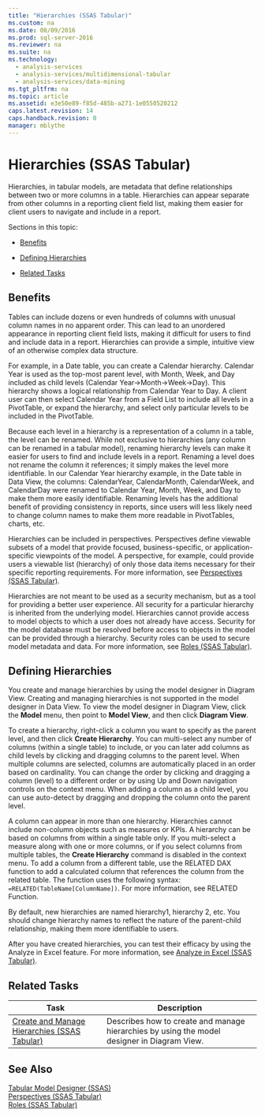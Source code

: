 ```yaml
---
title: "Hierarchies (SSAS Tabular)"
ms.custom: na
ms.date: 08/09/2016
ms.prod: sql-server-2016
ms.reviewer: na
ms.suite: na
ms.technology: 
  - analysis-services
  - analysis-services/multidimensional-tabular
  - analysis-services/data-mining
ms.tgt_pltfrm: na
ms.topic: article
ms.assetid: e3e50e89-f85d-485b-a271-1e0550520212
caps.latest.revision: 14
caps.handback.revision: 0
manager: mblythe
---
```

# Hierarchies (SSAS Tabular)
Hierarchies, in tabular models, are metadata that define relationships between two or more columns in a table. Hierarchies can appear separate from other columns in a reporting client field list, making them easier for client users to navigate and include in a report.  
  
 Sections in this topic:  
  
-   [Benefits](#bkmk_benefits)  
  
-   [Defining Hierarchies](#bkmk_define)  
  
-   [Related Tasks](#bkmk_related_tasks)  
  
##  <a name="bkmk_benefits"></a> Benefits  
 Tables can include dozens or even hundreds of columns with unusual column names in no apparent order. This can lead to an unordered appearance in reporting client field lists, making it difficult for users to find and include data in a report. Hierarchies can provide a simple, intuitive view of an otherwise complex data structure.  
  
 For example, in a Date table, you can create a Calendar hierarchy. Calendar Year is used as the top-most parent level, with Month, Week, and Day included as child levels (Calendar Year->Month->Week->Day). This hierarchy shows a logical relationship from Calendar Year to Day. A client user can then select Calendar Year from a Field List to include all levels in a PivotTable, or expand the hierarchy, and select only particular levels to be included in the PivotTable.  
  
 Because each level in a hierarchy is a representation of a column in a table, the level can be renamed. While not exclusive to hierarchies (any column can be renamed in a tabular model), renaming hierarchy levels can make it easier for users to find and include levels in a report. Renaming a level does not rename the column it references; it simply makes the level more identifiable. In our Calendar Year hierarchy example, in the Date table in Data View, the columns: CalendarYear, CalendarMonth, CalendarWeek, and CalendarDay were renamed to Calendar Year, Month, Week, and Day to make them more easily identifiable. Renaming levels has the additional benefit of providing consistency in reports, since users will less likely need to change column names to make them more readable in PivotTables, charts, etc.  
  
 Hierarchies can be included in perspectives. Perspectives define viewable subsets of a model that provide focused, business-specific, or application-specific viewpoints of the model. A perspective, for example, could provide users a viewable list (hierarchy) of only those data items necessary for their specific reporting requirements. For more information, see [Perspectives (SSAS Tabular)](../../Topics/TopicNameNotContainA/Perspectives--SSAS-Tabular-.md).  
  
 Hierarchies are not meant to be used as a security mechanism, but as a tool for providing a better user experience. All security for a particular hierarchy is inherited from the underlying model. Hierarchies cannot provide access to model objects to which a user does not already have access. Security for the model database must be resolved before access to objects in the model can be provided through a hierarchy. Security roles can be used to secure model metadata and data. For more information, see [Roles (SSAS Tabular)](../../Topics/TopicNameNotContainA/Roles--SSAS-Tabular-.md).  
  
##  <a name="bkmk_define"></a> Defining Hierarchies  
 You create and manage hierarchies by using the model designer in Diagram View. Creating and managing hierarchies is not supported in the model designer in Data View. To view the model designer in Diagram View, click the **Model** menu, then point to **Model View**, and then click **Diagram View**.  
  
 To create a hierarchy, right-click a column you want to specify as the parent level, and then click **Create Hierarchy**. You can multi-select any number of columns (within a single table) to include, or you can later add columns as child levels by clicking and dragging columns to the parent level. When multiple columns are selected, columns are automatically placed in an order based on cardinality. You can change the order by clicking and dragging a column (level) to a different order or by using Up and Down navigation controls on the context menu. When adding a column as a child level, you can use auto-detect by dragging and dropping the column onto the parent level.  
  
 A column can appear in more than one hierarchy. Hierarchies cannot include non-column objects such as measures or KPIs. A hierarchy can be based on columns from within a single table only. If you multi-select a measure along with one or more columns, or if you select columns from multiple tables, the **Create Hierarchy** command is disabled in the context menu. To add a column from a different table, use the RELATED DAX function to add a calculated column that references the column from the related table. The function uses the following syntax: `=RELATED(TableName[ColumnName])`. For more information, see RELATED Function.  
  
 By default, new hierarchies are named hierarchy1, hierarchy 2, etc. You should change hierarchy names to reflect the nature of the parent-child relationship, making them more identifiable to users.  
  
 After you have created hierarchies, you can test their efficacy by using the Analyze in Excel feature. For more information, see [Analyze in Excel (SSAS Tabular)](../../Topics/TopicNameNotContainA/Analyze-in-Excel--SSAS-Tabular-.md).  
  
##  <a name="bkmk_related_tasks"></a> Related Tasks  
  
|Task|Description|  
|----------|-----------------|  
|[Create and Manage Hierarchies (SSAS Tabular)](../../Topics/TopicNameNotContainA/Create-and-Manage-Hierarchies--SSAS-Tabular-.md)|Describes how to create and manage hierarchies by using the model designer in Diagram View.|  
  
## See Also  
 [Tabular Model Designer (SSAS)](../../Topics/TopicNameNotContainA/Tabular-Model-Designer--SSAS-.md)   
 [Perspectives (SSAS Tabular)](../../Topics/TopicNameNotContainA/Perspectives--SSAS-Tabular-.md)   
 [Roles (SSAS Tabular)](../../Topics/TopicNameNotContainA/Roles--SSAS-Tabular-.md)
